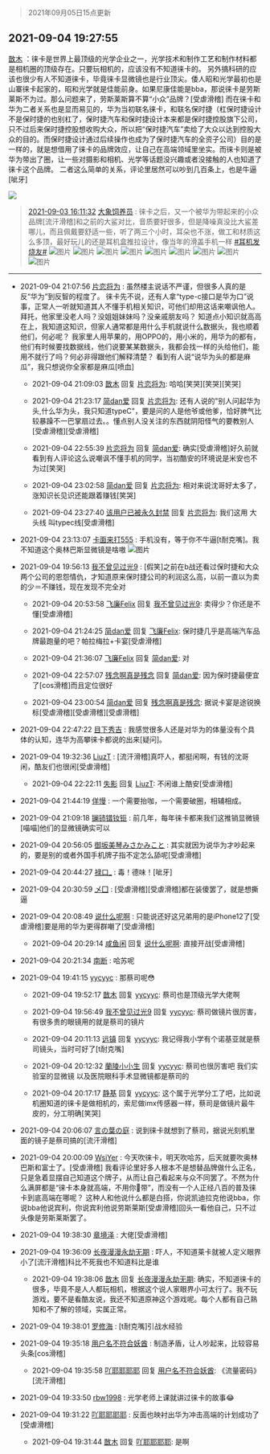 > 2021年09月05日15点更新
<link rel="stylesheet" href="https://cdn.jsdelivr.net/gh/taotie6/sampleJSON@main/css/photo_show.css">


 ## 2021-09-04 19:27:55 

 [㪚木](https://www.coolapk.com/feed/29764533?shareKey=NjJlNDkxMzlkMWQ4NjEzMzYwMTY~) ：徕卡是世界上最顶级的光学企业之一，光学技术和制作工艺和制作材料都是相机圈的顶级存在。只要玩相机的，应该没有不知道徕卡的。
另外搞科研的应该也很少有人不知道徕卡，毕竟徕卡显微镜也是行业顶尖。倭人昭和光学最初也是山寨徕卡起家的，昭和光学就是佳能前身。如果尼康佳能是bba<!--break-->，那说徕卡是劳斯莱斯不为过。那么问题来了，劳斯莱斯算不算“小众”品牌？[受虐滑稽]
而在徕卡和华为二者关系也是显而易见的，华为当初联名徕卡，和联名保时捷（杠保时捷设计不是保时捷的也别杠了，保时捷汽车和保时捷设计本来都是保时捷控股旗下公司，只不过后来保时捷控股想收购大众，所以把“保时捷汽车”卖给了大众以达到控股大众的目的。而保时捷设计通过后续操作也成为了保时捷汽车的全资子公司）目的是一样的，就是想借用了徕卡的品牌效应，让自己在高端领域里坐实。而徕卡则是被华为带出了圈，让一些对摄影和相机、光学等话题没兴趣或者没接触的人也知道了徕卡这个品牌。
二者这么简单的关系，评论里居然可以吵到几百条上，也是牛逼[呲牙] 

<div class="album">
<img class="img-item" src="https://image.coolapk.com/feed/2020/0606/14/1081091_39c516f3_5623_1393@320x180.gif" />
</div>

> [2021-09-03 16:11:32](cpost/29737431) 
> [大象饲养员](https://www.coolapk.com/feed/29737431?shareKey=MzljMjJlNDgyMjliNjEzMzYwNDA~) : 徕卡之后，又一个被华为带起来的小众品牌[流汗滑稽]和之前的大鲨对比，音质要好很多，但是降噪真没比大鲨差哪儿，而且佩戴要舒适一些，听了两三个小时，耳朵也不涨，做工和材质这么多顶，最好玩儿的还是耳机盒推拉设计，像当年的滑盖手机一样 <a class="feed-link-tag" href="/t/耳机发烧友?type=0">#耳机发烧友#</a> 
![图片](https://image.coolapk.com/feed/2021/0903/16/576512_6441_7424@3325x2494.jpg)
![图片](https://image.coolapk.com/feed/2021/0903/16/576512_6441_8075@3325x2494.jpg)
![图片](https://image.coolapk.com/feed/2021/0903/16/576512_6441_8206@3325x2494.jpg)
![图片](https://image.coolapk.com/feed/2021/0903/16/576512_6441_8728@3325x2494.jpg)
![图片](https://image.coolapk.com/feed/2021/0903/16/576512_6441_7563@3325x2494.jpg)
![图片](https://image.coolapk.com/feed/2021/0903/16/576512_6443_5319@1170x2532.jpg)
![图片](https://image.coolapk.com/feed/2021/0903/16/576512_6443_5835@1170x2532.jpg)
![图片](https://image.coolapk.com/feed/2021/0903/16/576512_6441_8594@1170x2532.jpg)
![图片](https://image.coolapk.com/feed/2021/0903/16/576512_6443_6916@1170x2532.jpg)

 ------- 

- 2021-09-04 21:07:56 [片恋将为](uid=3103451) : 虽然楼主说话不严谨，但很多人真的是反“华为”到反智的程度了。
徕卡先不说，还有人拿“type-c接口是华为口”说事，正常人一听就知道其人不懂手机相关知识，可他们却用这话来嘲讽他人。
拜托，他家里没老人吗？没姐姐妹妹吗？没亲戚朋友吗？
知道点小知识就高高在上，我知道这知识<!--break-->，但家人通常都是用什么手机就说什么数据头，我也顺着他们，何必呢？
我家里人用苹果的，用OPPO的，用小米的，用华为的都有，他们有时候要找数据线，他们说要某某数据头，我都会找一样的头给他们，能用不就行了吗？何必非得跟他们解释清楚？
看到有人说“说华为头的都是麻瓜”，我只想说你全家都是麻瓜[喷血] 

    - 2021-09-04 21:09:03 [㪚木](uid=1081091) 回复 [片恋将为](uid=3103451): 哈哈[笑哭][笑哭][笑哭] 

    - 2021-09-04 21:23:17 [简dan爱](uid=489546) 回复 [片恋将为](uid=3103451): 还有人说的&quot;别人问起华为头,什么华为头，我只知道typeC&quot;，要是问的人是他爷或他爹，恰好脾气比较暴躁不一巴掌扇过去。。懂点别人没关注的东西就阴阳怪气的要教别人[受虐滑稽][受虐滑稽] 

    - 2021-09-04 22:55:39 [片恋将为](uid=3103451) 回复 [简dan爱](uid=489546): 确实[受虐滑稽]好久前就看到有人评论这么说嘲讽不懂手机的同学，当初酷安的环境说是米安也不为过[笑哭] 

    - 2021-09-04 23:02:58 [简dan爱](uid=489546) 回复 [片恋将为](uid=3103451): 相对来说沈哥好太多了，涨知识长见识还能跟着赚钱[笑哭] 

    - 2021-09-04 23:27:40 [该用户已被永久封禁](uid=1987855) 回复 [片恋将为](uid=3103451): 我们这用 大头线 叫typec线[受虐滑稽] 

- 2021-09-04 23:13:07 [卡面来打555](uid=2884178) : 手机没有，等于你不牛逼[t耐克嘴]。我不知道这个奥林巴斯显微镜是啥嗷 ![图片](https://image.coolapk.com/feed/2021/0904/23/2884178_8386_4641@828x1104.jpg)

- 2021-09-04 19:56:13 [我不曾见过光9](uid=1784401) : [假笑]之前在b战还看过保时捷和大众两个公司的恩怨情仇，才知道原来保时捷公司的利润这么高，以前一直以为卖的少＝不赚钱，现在发现不完全对 

    - 2021-09-04 20:53:58 [飞廉Felix](uid=900024) 回复 [我不曾见过光9](uid=1784401): 卖得少？你还是不懂[受虐滑稽] 

    - 2021-09-04 21:24:25 [简dan爱](uid=489546) 回复 [飞廉Felix](uid=900024): 保时捷几乎是高端汽车品牌最跑量的吧？帕拉梅拉+卡宴[受虐滑稽] 

    - 2021-09-04 21:36:07 [飞廉Felix](uid=900024) 回复 [简dan爱](uid=489546): 对 

    - 2021-09-04 22:57:07 [残念啊真是残念](uid=3743257) 回复 [简dan爱](uid=489546): 因为保时捷最便宜了[cos滑稽]而且定位很好 

    - 2021-09-04 23:00:54 [简dan爱](uid=489546) 回复 [残念啊真是残念](uid=3743257): 据说卡宴是途锐换标[受虐滑稽][受虐滑稽][受虐滑稽] 

- 2021-09-04 22:47:22 [目下秀吉](uid=1267114) : 我感觉很多人还是对华为的体量没有个具体的认知，连华为高攀徕卡都说的出来[疑问]。 

- 2021-09-04 19:32:36 [LiuzT](uid=2145927) : [流汗滑稽]真吓人，都挺闲啊，有钱的沈哥闲，酷友们也很闲[受虐滑稽] 

    - 2021-09-04 22:22:11 [失影](uid=2893218) 回复 [LiuzT](uid=2145927): 不闲谁上酷安[受虐滑稽] 

- 2021-09-04 21:44:19 [佯慢](uid=888105) : 一个需要抬咖，一个需要破圈，相辅相成。 

- 2021-09-04 21:09:18 [镧铈镨钕钷](uid=1150674) : 前几年，每年徕卡都来我们这推销显微镜[喵喵]他们的显微镜确实可以 

- 2021-09-04 20:56:05 [御坂美琴みさかみこと](uid=2289651) : 其实就因为说华为才吵起来的，要是别的或者外国手机牌子指不定怎么舔呢[受虐滑稽] 

- 2021-09-04 20:44:27 [禄口_](uid=1005884) : 毒！德味！[呲牙] 

- 2021-09-04 20:30:59 [乄囗](uid=759206) : [受虐滑稽][受虐滑稽]都在装傻罢了，就是想撕逼 

- 2021-09-04 20:08:49 [说什么呢啊](uid=3974915) : 只能说还好这兄弟用的是iPhone12了[受虐滑稽]要是用的华为更得群嘲了[受虐滑稽] 

    - 2021-09-04 20:29:14 [咸鱼闲](uid=3783511) 回复 [说什么呢啊](uid=3974915): 直接开战[受虐滑稽] 

- 2021-09-04 20:21:34 [南断](uid=1225983) : 哈苏呢 

- 2021-09-04 19:41:15 [yycyyc](uid=1228105) : 那蔡司呢😳 

    - 2021-09-04 19:52:17 [㪚木](uid=1081091) 回复 [yycyyc](uid=1228105): 蔡司也是顶级光学大佬啊 

    - 2021-09-04 19:56:49 [我不曾见过光9](uid=1784401) 回复 [yycyyc](uid=1228105): 蔡司做镜片很厉害，有很多贵的眼镜用的就是蔡司的镜片 

    - 2021-09-04 20:11:13 [远镇](uid=1471248) 回复 [yycyyc](uid=1228105): 我记得我小学有个诺基亚就是蔡司镜头，当时可好了[t耐克嘴] 

    - 2021-09-04 20:12:32 [蘭陵小小生](uid=1030167) 回复 [yycyyc](uid=1228105): 蔡司也很厉害吧 我们实验室的显微镜 以及医院眼科手术显微镜都是蔡司的 

    - 2021-09-04 20:17:17 [静基](uid=1353091) 回复 [yycyyc](uid=1228105): 这个属于光学分工了吧，比如说机圈知道的徕卡是做相机的，索尼做imx传感器一样，蔡司是做镜片最牛皮的，分工明确[笑哭] 

- 2021-09-04 20:06:07 [言の葉の庭](uid=649465) : 说到徕卡就想到了蔡司，据说光刻机里面的镜子是蔡司搞的[流汗滑稽] 

- 2021-09-04 20:00:09 [WsiYer](uid=3832235) : 今天吹徕卡，明天吹哈苏，后天就要吹奥林巴斯和富士了。[受虐滑稽]
我看评论里好多人根本不是想替品牌做什么正名，只是急着显摆自己知道这个牌子，从而让自己看起来与众不同罢了。不然为什么满屏都是“徕卡本身就高端，不用你🌸带”，而没有一个人正经八百的普及徕卡到底高端在哪呢？<!--break-->
这种人和他说什么都是白搭，你说凯迪拉克他说bba，你说bba他说宾利，你说宾利他说劳斯莱斯[受虐滑稽]回头一看他自己，只不过头像是劳斯莱斯罢了。 

- 2021-09-04 19:38:30 [章境泽](uid=4089592) : 大佬[受虐滑稽] 

- 2021-09-04 19:36:09 [长夜漫漫永劫无期](uid=3800103) : 吓人，不知道莱卡就被人定义眼界小了[流汗滑稽]科比不死我也不知道科比是谁 

    - 2021-09-04 19:38:06 [㪚木](uid=1081091) 回复 [长夜漫漫永劫无期](uid=3800103): 确实，不知道徕卡的很多，毕竟不是人人都玩相机，根据这个说人家眼界小可太行了。我不玩游戏，要不是看酷友说，我还不知道原神这个游戏呢。每个人都有自己熟知和不了解的领域，实属正常。 

- 2021-09-04 19:38:01 [罗修海](uid=3774701) : [t耐克嘴]引战水经验 

- 2021-09-04 19:35:18 [用户名不符合妖酋](uid=1105274) : 制造矛盾，让人吵起来，比较容易头条[cos滑稽] 

    - 2021-09-04 19:35:58 [吖耶耶耶耶](uid=1523259) 回复 [用户名不符合妖酋](uid=1105274): 《流量密码》[流汗滑稽] 

- 2021-09-04 19:33:50 [rbw1998](uid=602980) : 光学老师上课就讲过徕卡的故事😂 

- 2021-09-04 19:31:22 [吖耶耶耶耶](uid=1523259) : 反面也映衬出华为冲击高端的计划成功了[受虐滑稽] 

    - 2021-09-04 19:31:44 [㪚木](uid=1081091) 回复 [吖耶耶耶耶](uid=1523259): 是啊 

